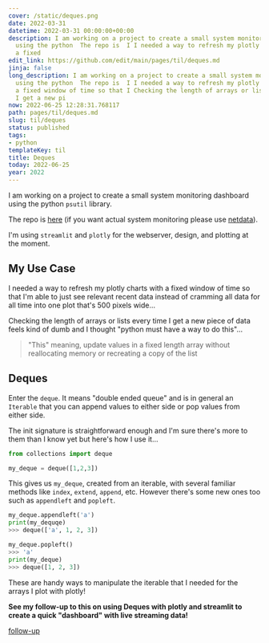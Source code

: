```yaml
---
cover: /static/deques.png
date: 2022-03-31
datetime: 2022-03-31 00:00:00+00:00
description: I am working on a project to create a small system monitoring dashboard
  using the python  The repo is  I I needed a way to refresh my plotly charts with
  a fixed
edit_link: https://github.com/edit/main/pages/til/deques.md
jinja: false
long_description: I am working on a project to create a small system monitoring dashboard
  using the python  The repo is  I I needed a way to refresh my plotly charts with
  a fixed window of time so that I Checking the length of arrays or lists every time
  I get a new pi
now: 2022-06-25 12:28:31.768117
path: pages/til/deques.md
slug: til/deques
status: published
tags:
- python
templateKey: til
title: Deques
today: 2022-06-25
year: 2022
---
```


I am working on a project to create a small system monitoring dashboard using the python `psutil` library.

The repo is [here](https://github.com/nicpayne713/not-netdata) (if you want actual system monitoring please use [netdata](https://www.netdata.cloud/)).

I'm using `streamlit` and `plotly` for the webserver, design, and plotting at the moment.

## My Use Case

I needed a way to refresh my plotly charts with a fixed window of time so that I'm able to just see relevant recent data instead of cramming all data for all time into one plot that's 500 pixels wide...

Checking the length of arrays or lists every time I get a new piece of data feels kind of dumb and I thought "python must have a way to do this"...

> "This" meaning, update values in a fixed length array without reallocating memory or recreating a copy of the list

## Deques

Enter the `deque`. 
It means "double ended queue" and is in general an `Iterable` that you can append values to either side or pop values from either side.

The init signature is straightforward enough and I'm sure there's more to them than I know yet but here's how I use it...

```python
from collections import deque

my_deque = deque([1,2,3])
```

This gives us `my_deque`, created from an iterable, with several familiar methods like `index`, `extend`, `append`, etc.
However there's some new ones too such as `appendleft` and `popleft`.

```python
my_deque.appendleft('a')
print(my_dequqe)
>>> deque(['a', 1, 2, 3])

my_deque.popleft()
>>> 'a'
print(my_deque)
>>> deque([1, 2, 3])
```

These are handy ways to manipulate the iterable that I needed for the arrays I plot with plotly!


__See my follow-up to this on using Deques with plotly and streamlit to create a quick "dashboard" with live streaming data!__

[follow-up](/plotly-and-streamlit)